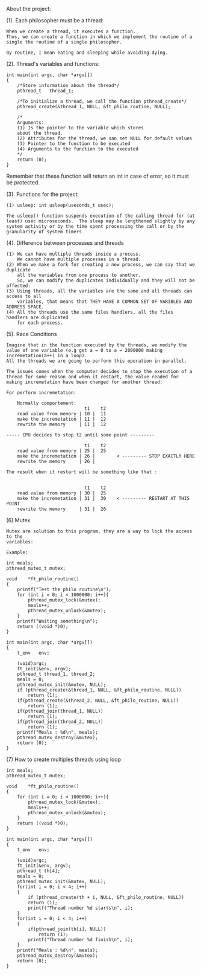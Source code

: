 About the project:

(1).    Each philosopher must be a thread:
    
    When we create a thread, it executes a function.
    Thus, we can create a function in which we implement the routine of a single the routine of a single philosopher. 

    By routine, I mean eating and sleeping while avoiding dying.

(2).    Thread's variables and functions:

    int	main(int argc, char *argv[])
    {
        /*Store information about the thread*/
        pthread_t	thread_1;

        /*To initialize a thread, we call the function pthread_create*/
        pthread_create(&thread_1, NULL, &ft_philo_routine, NULL);
        
        /*
        Arguments:
        (1) Is the pointer to the variable which stores
        about the thread.
        (2) Attributes for the thread, we san set NULL for default values
        (3) Pointer to the function to be executed
        (4) Arguments to the function to the executed
        */
        return (0);
    }

Remember that these function will return an int in case of error, so it must be
protected. 

(3).    Functions for the project:

    (1) usleep: int usleep(useconds_t usec);

    The usleep() function suspends execution of the calling thread for (at least) usec microseconds.  The sleep may be lengthened slightly by any system activity or by the time spent processing the call or by the granularity of system timers

(4).    Difference between processes and threads

    (1) We can have multiple threads inside a process.
        We cannot have multiple processes in a thread.
    (2) When we make a fork for creating a new process, we can say that we duplicate
        all the variables from one process to another.
        So, we can modify the duplicates individually and they will not be affected.
    (3) Using threads, all the variables are the same and all threads can access to all
        variables, that means that THEY HAVE A COMMON SET OF VARIBLES AND ADDRESS SPACE. 
    (4) All the threads use the same files handlers, all the files handlers are duplicated
        for each process.

(5).    Race Conditions

    Imagine that in the function executed by the threads, we modify the value of one variable (e.g get a = 0 to a = 2000000 making incremetation(a++) in a loop).
    All the threads we are going to perform this operation in parallel.

    The issues comes when the computer decides to stop the execution of a thread for some reason and when it restart, the value readed for making incremetation have been changed for another thread:

    For perform incremetation:

        Normally comportement:
                                 t1    t2
        read value from memory | 10 |  11
        make the incremetation | 11 |  12
        rewrite the memory     | 11 |  12

    ----- CPU decides to stop t2 until some point ---------

                                 t1    t2
        read value from memory | 25 |  25
        make the incremetation | 26 |        < --------- STOP EXACTLY HERE
        rewrite the memory     | 26 |  

    The result when it restart will be something like that : 

    
                                 t1    t2
        read value from memory | 30 |  25
        make the incremetation | 31 |  30    < --------- RESTART AT THIS POINT
        rewrite the memory     | 31 |  26


(6) Mutex

    Mutex are solution to this program, they are a way to lock the access to the
    variables:

    Example: 

    int meals;
    pthread_mutex_t mutex;

    void	*ft_philo_routine()
    {
        printf("Test the philo routine\n");
        for (int i = 0; i < 1000000; i++){
            pthread_mutex_lock(&mutex);
            meals++;
            pthread_mutex_unlock(&mutex);
        }
        printf("Waiting something\n");
        return ((void *)0);
    }

    int	main(int argc, char *argv[])
    {
        t_env	env;
        
        (void)argc;
        ft_init(&env, argv);
        pthread_t thread_1, thread_2;
        meals = 0;
        pthread_mutex_init(&mutex, NULL);
        if (pthread_create(&thread_1, NULL, &ft_philo_routine, NULL))
            return (1);
        if(pthread_create(&thread_2, NULL, &ft_philo_routine, NULL))
            return (1);
        if(pthread_join(thread_1, NULL))
            return (1);
        if(pthread_join(thread_2, NULL))
            return (1);
        printf("Meals : %d\n", meals);
        pthread_mutex_destroy(&mutex);
        return (0);
    }

(7) How to create multiples threads using loop

    int meals;
    pthread_mutex_t mutex;

    void	*ft_philo_routine()
    {
        for (int i = 0; i < 1000000; i++){
            pthread_mutex_lock(&mutex);
            meals++;
            pthread_mutex_unlock(&mutex);
        }
        return ((void *)0);
    }

    int	main(int argc, char *argv[])
    {
        t_env	env;
        
        (void)argc;
        ft_init(&env, argv);
        pthread_t th[4];
        meals = 0;
        pthread_mutex_init(&mutex, NULL);
        for(int i = 0; i < 4; i++)
        {
            if (pthread_create(th + i, NULL, &ft_philo_routine, NULL))
            return (1);
            printf("Thread number %d starts\n", i);
        }
        for(int i = 0; i < 4; i++)
        {
            if(pthread_join(th[i], NULL))
                return (1);
            printf("Thread number %d finish\n", i);
        }
        printf("Meals : %d\n", meals);
        pthread_mutex_destroy(&mutex);
        return (0);
    }

